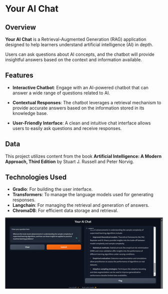 # Your AI Chat

## Overview

**Your AI Chat** is a Retrieval-Augmented Generation (RAG) application designed to help learners understand artificial intelligence (AI) in depth. 

Users can ask questions about AI concepts, and the chatbot will provide insightful answers based on the context and information available.

## Features

- **Interactive Chatbot**: Engage with an AI-powered chatbot that can answer a wide range of questions related to AI.
  
- **Contextual Responses**: The chatbot leverages a retrieval mechanism to provide accurate answers based on the information stored in its knowledge base.

- **User-Friendly Interface**: A clean and intuitive chat interface allows users to easily ask questions and receive responses.

## Data

This project utilizes content from the book **Artificial Intelligence: A Modern Approach, Third Edition** by Stuart J. Russell and Peter Norvig.

## Technologies Used

- **Gradio**: For building the user interface.
- **Transformers**: To manage the language models used for generating responses.
- **Langchain**: For managing the retrieval and generation of answers.
- **ChromaDB**: For efficient data storage and retrieval.

![Example 1](https://github.com/Risper8/YOURAI_RAGCHAT/blob/main/Screenshot%20(180).png)
